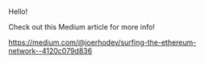 Hello!

Check out this Medium article for more info!

https://medium.com/@joerhodev/surfing-the-ethereum-network-️-4120c079d836
